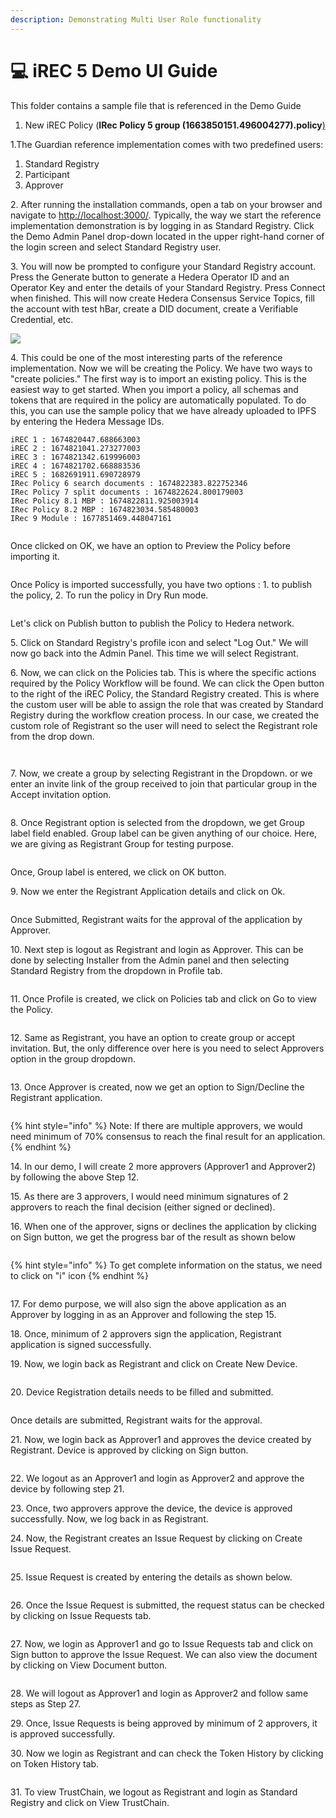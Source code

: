 ```yaml
---
description: Demonstrating Multi User Role functionality
---
```


# 💻 iREC 5 Demo UI Guide

This folder contains a sample file that is referenced in the Demo Guide

1. New iREC Policy (**IRec Policy 5 group (1663850151.496004277).policy**[)](https://github.com/hashgraph/guardian/tree/main/Demo%20Artifacts)

1.The Guardian reference implementation comes with two predefined users:

1. Standard Registry
2. Participant
3. Approver

2\. After running the installation commands, open a tab on your browser and navigate to [http://localhost:3000/](http://localhost:3000/). Typically, the way we start the reference implementation demonstration is by logging in as Standard Registry. Click the Demo Admin Panel drop-down located in the upper right-hand corner of the login screen and select Standard Registry user.

3\. You will now be prompted to configure your Standard Registry account. Press the Generate button to generate a Hedera Operator ID and an Operator Key and enter the details of your Standard Registry. Press Connect when finished. This will now create Hedera Consensus Service Topics, fill the account with test hBar, create a DID document, create a Verifiable Credential, etc.

![](../../../.gitbook/assets/Verra\_2.2.png)

4\. This could be one of the most interesting parts of the reference implementation. Now we will be creating the Policy. We have two ways to "create policies." The first way is to import an existing policy. This is the easiest way to get started. When you import a policy, all schemas and tokens that are required in the policy are automatically populated. To do this, you can use the sample policy that we have already uploaded to IPFS by entering the Hedera Message IDs.

```
iREC 1 : 1674820447.688663003
iREC 2 : 1674821041.273277003
iREC 3 : 1674821342.619996003
iREC 4 : 1674821702.668883536
iREC 5 : 1682691911.690728979
IRec Policy 6 search documents : 1674822383.822752346
IRec Policy 7 split documents : 1674822624.800179003
IRec Policy 8.1 MBP : 1674822811.925003914
IRec Policy 8.2 MBP : 1674823034.585480003
IRec 9 Module : 1677851469.448047161
```

<figure><img src="../../../.gitbook/assets/iREC_5.1.png" alt=""><figcaption></figcaption></figure>

Once clicked on OK, we have an option to Preview the Policy before importing it.

<figure><img src="../../../.gitbook/assets/iREC_5.2.png" alt=""><figcaption></figcaption></figure>

Once Policy is imported successfully, you have two options : 1. to publish the policy, 2. To run the policy in Dry Run mode.

<figure><img src="../../../.gitbook/assets/iREC_5.4.png" alt=""><figcaption></figcaption></figure>

Let's click on Publish button to publish the Policy to Hedera network.

5\. Click on Standard Registry's profile icon and select "Log Out." We will now go back into the Admin Panel. This time we will select Registrant.

6\. Now, we can click on the Policies tab. This is where the specific actions required by the Policy Workflow will be found. We can click the Open button to the right of the iREC Policy, the Standard Registry created. This is where the custom user will be able to assign the role that was created by Standard Registry during the workflow creation process. In our case, we created the custom role of Registrant so the user will need to select the Registrant role from the drop down.

<figure><img src="../../../.gitbook/assets/iREC_5.5.png" alt=""><figcaption></figcaption></figure>

<figure><img src="../../../.gitbook/assets/iREC_5.6.png" alt=""><figcaption></figcaption></figure>

7\. Now, we create a group by selecting Registrant in the Dropdown. or we enter an invite link of the group received to join that particular group in the Accept invitation option.&#x20;

<figure><img src="../../../.gitbook/assets/iREC_5.7.png" alt=""><figcaption></figcaption></figure>

8\. Once Registrant option is selected from the dropdown, we get Group label field enabled. Group label can be given anything of our choice. Here, we are giving as Registrant Group for testing purpose.

<figure><img src="../../../.gitbook/assets/iREC_5.8.png" alt=""><figcaption></figcaption></figure>

Once, Group label is entered, we click on OK button.

9\. Now we enter the Registrant Application details and click on Ok.

<figure><img src="../../../.gitbook/assets/iREC_5.9.png" alt=""><figcaption></figcaption></figure>

Once Submitted, Registrant waits for the approval of the application by Approver.

10\. Next step is logout as Registrant and login as Approver. This can be done by selecting Installer from the Admin panel and then selecting Standard Registry from the dropdown in Profile tab.

<figure><img src="../../../.gitbook/assets/iREC_5.10.png" alt=""><figcaption></figcaption></figure>

11\. Once Profile is created, we click on Policies tab and click on Go to view the Policy.

<figure><img src="../../../.gitbook/assets/iREC_5.11.png" alt=""><figcaption></figcaption></figure>

12\. Same as Registrant, you have an option to create group or accept invitation. But, the only difference over here is you need to select Approvers option in the group dropdown.

<figure><img src="../../../.gitbook/assets/iREC_5.12.png" alt=""><figcaption></figcaption></figure>

13\. Once Approver is created, now we get an option to Sign/Decline the Registrant application.

<figure><img src="../../../.gitbook/assets/iREC_5.13.png" alt=""><figcaption></figcaption></figure>

{% hint style="info" %}
Note: If there are multiple approvers, we would need minimum of 70% consensus to reach the final result for an application.
{% endhint %}

14\. In our demo, I will create 2 more approvers (Approver1 and Approver2) by following the above Step 12.

15\. As there are 3 approvers, I would need minimum signatures of 2 approvers to reach the final decision (either signed or declined).

16\. When one of the approver, signs or declines the application by clicking on Sign button, we get the progress bar of the result as shown below

<figure><img src="../../../.gitbook/assets/iREC_5.14.png" alt=""><figcaption></figcaption></figure>

{% hint style="info" %}
To get complete information on the status, we need to click on "i" icon
{% endhint %}

<figure><img src="../../../.gitbook/assets/iREC_5.15.png" alt=""><figcaption></figcaption></figure>

17\. For demo purpose, we will also sign the above application as an Approver by logging in as an Approver and following the step 15.

18\. Once, minimum of 2 approvers sign the application, Registrant application is signed successfully.

19\. Now, we login back as Registrant and click on Create New Device.

<figure><img src="../../../.gitbook/assets/iREC_5.16.png" alt=""><figcaption></figcaption></figure>

20\. Device Registration details needs to be filled and submitted.

<figure><img src="../../../.gitbook/assets/iREC_5.17.png" alt=""><figcaption></figcaption></figure>

Once details are submitted, Registrant waits for the approval.

21\. Now, we login back as Approver1 and approves the device created by Registrant. Device is approved by clicking on Sign button.

<figure><img src="../../../.gitbook/assets/iREC_5.18.png" alt=""><figcaption></figcaption></figure>

22\. We logout as an Approver1 and login as Approver2 and approve the device by following step 21.

23\. Once, two approvers approve the device, the device is approved successfully. Now, we log back in as Registrant.

24\. Now, the Registrant creates an Issue Request by clicking on Create Issue Request.

<figure><img src="../../../.gitbook/assets/iREC_5.19.png" alt=""><figcaption></figcaption></figure>

25\. Issue Request is created by entering the details as shown below.

<figure><img src="../../../.gitbook/assets/iREC_5.20.png" alt=""><figcaption></figcaption></figure>

26\. Once the Issue Request is submitted, the request status can be checked by clicking on Issue Requests tab. &#x20;

<figure><img src="../../../.gitbook/assets/iREC_5.21.png" alt=""><figcaption></figcaption></figure>

27\. Now, we login as Approver1 and go to Issue Requests tab and click on Sign button to approve the Issue Request. We can also view the document by clicking on View Document button.

<figure><img src="../../../.gitbook/assets/iREC_5.22.png" alt=""><figcaption></figcaption></figure>

28\. We will logout as Approver1 and login as Approver2 and follow same steps as Step 27.

29\. Once, Issue Requests is being approved by minimum of 2 approvers, it is approved successfully.

30\. Now we login as Registrant and can check the Token History by clicking on Token History tab.

<figure><img src="../../../.gitbook/assets/iREC_5.23.png" alt=""><figcaption></figcaption></figure>

31\. To view TrustChain, we logout as Registrant and login as Standard Registry and click on View TrustChain.

<figure><img src="../../../.gitbook/assets/iREC_5.24.png" alt=""><figcaption></figcaption></figure>

<figure><img src="../../../.gitbook/assets/iREC_5.25.png" alt=""><figcaption></figcaption></figure>

